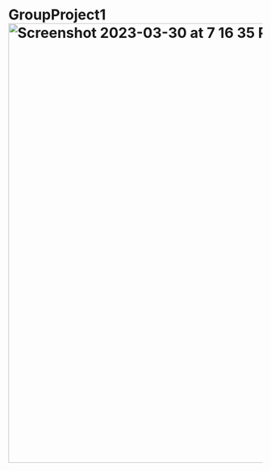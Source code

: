 # GroupProject1<img width="872" alt="Screenshot 2023-03-30 at 7 16 35 PM" src="https://user-images.githubusercontent.com/128431687/228985461-fb966b2b-ddf2-41c1-adf1-21a9ce91bb04.png">
